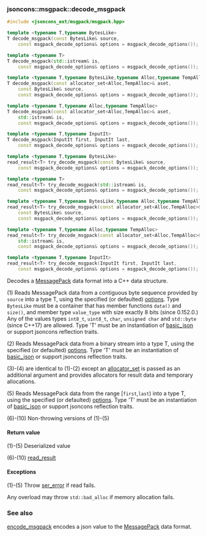 ### jsoncons::msgpack::decode_msgpack

```cpp
#include <jsoncons_ext/msgpack/msgpack.hpp>

template <typename T,typename BytesLike>
T decode_msgpack(const BytesLike& source,
    const msgpack_decode_options& options = msgpack_decode_options());           (1) (since 0.152.0)

template <typename T>
T decode_msgpack(std::istream& is,
    const msgpack_decode_options& options = msgpack_decode_options());           (2)

template <typename T,typename BytesLike,typename Alloc,typename TempAlloc>
T decode_msgpack(const allocator_set<Alloc,TempAlloc>& aset,
    const BytesLike& source,
    const msgpack_decode_options& options = msgpack_decode_options());           (3) (since 0.171.0)

template <typename T,typename Alloc,typename TempAlloc>
T decode_msgpack(const allocator_set<Alloc,TempAlloc>& aset,
    std::istream& is,
    const msgpack_decode_options& options = msgpack_decode_options());           (4) (since 0.171.0)

template <typename T,typename InputIt>
T decode_msgpack(InputIt first, InputIt last,
    const msgpack_decode_options& options = msgpack_decode_options());           (5) (since 0.153.0)

template <typename T,typename BytesLike>
read_result<T> try_decode_msgpack(const BytesLike& source,
    const msgpack_decode_options& options = msgpack_decode_options());           (6) (since 1.4.0)

template <typename T>
read_result<T> try_decode_msgpack(std::istream& is,
    const msgpack_decode_options& options = msgpack_decode_options());           (7) (since 1.4.0)

template <typename T,typename BytesLike,typename Alloc,typename TempAlloc>
read_result<T> try_decode_msgpack(const allocator_set<Alloc,TempAlloc>& aset,
    const BytesLike& source,
    const msgpack_decode_options& options = msgpack_decode_options());           (8) (since 1.4.0)

template <typename T,typename Alloc,typename TempAlloc>
read_result<T> try_decode_msgpack(const allocator_set<Alloc,TempAlloc>& aset,
    std::istream& is,
    const msgpack_decode_options& options = msgpack_decode_options());           (9) (since 1.4.0)

template <typename T,typename InputIt>
read_result<T> try_decode_msgpack(InputIt first, InputIt last,
    const msgpack_decode_options& options = msgpack_decode_options());           (10) (since 1.4.0)
```

Decodes a [MessagePack](http://msgpack.org/index.html) data format into a C++ data structure.

(1) Reads MessagePack data from a contiguous byte sequence provided by `source` into a type T, using the specified (or defaulted) [options](msgpack_options.md). 
Type `BytesLike` must be a container that has member functions `data()` and `size()`, 
and member type `value_type` with size exactly 8 bits (since 0.152.0.)
Any of the values types `int8_t`, `uint8_t`, `char`, `unsigned char` and `std::byte` (since C++17) are allowed.
Type 'T' must be an instantiation of [basic_json](../corelib/basic_json.md) 
or support jsoncons reflection traits.

(2) Reads MessagePack data from a binary stream into a type T, using the specified (or defaulted) [options](msgpack_options.md). 
Type 'T' must be an instantiation of [basic_json](../corelib/basic_json.md) 
or support jsoncons reflection traits.

(3)-(4) are identical to (1)-(2) except an [allocator_set](allocator_set.md) is passed as an additional argument and
provides allocators for result data and temporary allocations.

(5) Reads MessagePack data from the range [`first`,`last`) into a type T, using the specified (or defaulted) [options](msgpack_options.md). 
Type 'T' must be an instantiation of [basic_json](../corelib/basic_json.md) 
or support jsoncons reflection traits.

(6)-(10) Non-throwing versions of (1)-(5)

#### Return value

(1)-(5) Deserialized value

(6)-(10) [read_result<T>](../corelib/read_result.md)

#### Exceptions

(1)-(5) Throw [ser_error](../corelib/ser_error.md) if read fails.

Any overload may throw `std::bad_alloc` if memory allocation fails.

### See also

[encode_msgpack](encode_msgpack.md) encodes a json value to the [MessagePack](http://msgpack.org/index.html) data format.


